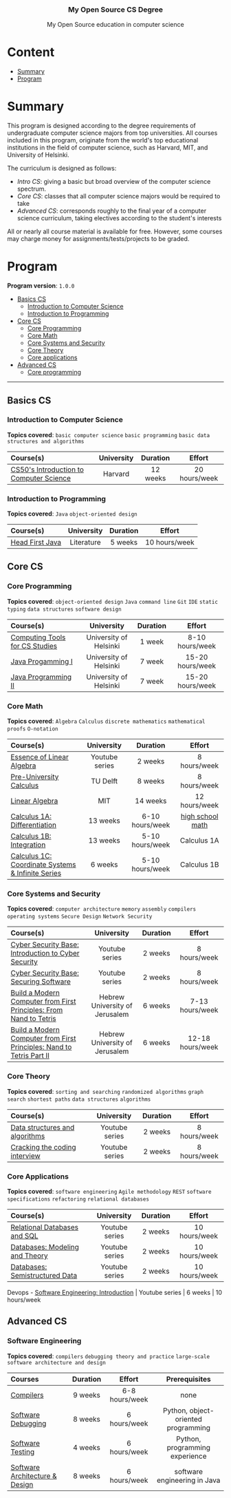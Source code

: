 <h3 align="center">My Open Source CS Degree</h3>
<p align="center">
  My Open Source education in computer science
</p>


# Content

- [Summary](#summary)
- [Program](#program)

# Summary

This program is designed according to the degree requirements of undergraduate computer science majors from top universities. All courses included in this program, originate from the world's top educational institutions in the field of computer science, such as Harvard, MIT, and University of Helsinki.

The curriculum is designed as follows:
- *Intro CS*: giving a basic but broad overview of the computer science spectrum.
- *Core CS*: classes that all computer science majors would be required to take
- *Advanced CS*: corresponds roughly to the final year of a computer science curriculum, taking electives according to the student's interests

All or nearly all course material is available for free. However, some courses may charge money for assignments/tests/projects to be graded.

# Program

**Program version**: `1.0.0`

- [Basics CS](#intro-cs)
  - [Introduction to Computer Science](#introduction-to-computer-science)
  - [Introduction to Programming](#introduction-to-programming)
- [Core CS](#core-cs)
  - [Core Programming](#core-programming)
  - [Core Math](#core-math)
  - [Core Systems and Security](#core-systems)
  - [Core Theory](#core-theory)
  - [Core applications](#core-applications)
- [Advanced CS](#advanced-cs)
  - [Core programming](#software-engineering)
---


## Basics CS

### Introduction to Computer Science

**Topics covered**:
`basic computer science`
`basic programming`
`basic data structures and algorithms`

Course(s) | University | Duration | Effort
:-- | :--: | :--: | :--:
[CS50's Introduction to Computer Science](https://www.edx.org/course/cs50s-introduction-to-computer-science) | Harvard | 12 weeks | 20 hours/week 

### Introduction to Programming

**Topics covered**:
`Java`
`object-oriented design`

Course(s) | University | Duration | Effort
:-- | :--: | :--: | :--: 
[Head First Java](https://www.amazon.com/Head-First-Java-Kathy-Sierra/dp/0596009208) | Literature | 5 weeks | 10 hours/week 

## Core CS

### Core Programming
**Topics covered**:
`object-oriented design`
`Java`
`command line`
`Git`
`IDE`
`static typing`
`data structures`
`software design`

Course(s) | University | Duration | Effort
:-- | :--: | :--: | :--:
[Computing Tools for CS Studies](https://courses.helsinki.fi/en/aytkt50003en/136459952) | University of Helsinki | 1 week | 8-10 hours/week
[Java Progamming I](https://www.edx.org/course/how-code-complex-data-ubcx-htc2x) | University of Helsinki | 7 week | 15-20 hours/week
[Java Programming II](https://www.coursera.org/learn/programming-languages) | University of Helsinki | 7 week | 15-20 hours/week

### Core Math
**Topics covered**:
`Algebra`
`Calculus`
`discrete mathematics`
`mathematical proofs`
`O-notation`

Course(s) | University | Duration | Effort
:-- | :--: | :--: | :--:
[Essence of Linear Algebra](https://www.youtube.com/playlist?list=PLZHQObOWTQDPD3MizzM2xVFitgF8hE_ab) | Youtube series | 2 weeks | 8 hours/week 
[Pre-University Calculus](https://www.edx.org/course/pre-university-calculus-2) | TU Delft | 8 weeks | 8 hours/week 
[Linear Algebra](https://ocw.mit.edu/courses/mathematics/18-06sc-linear-algebra-fall-2011/) |  MIT | 14 weeks | 12 hours/week 
[Calculus 1A: Differentiation](https://www.edx.org/course/calculus-1a-differentiation) | 13 weeks | 6-10 hours/week | [high school math](FAQ.md#how-can-i-review-the-math-prerequisites) | [chat](https://discord.gg/mPCt45F)
[Calculus 1B: Integration](https://www.edx.org/course/calculus-1b-integration) | 13 weeks | 5-10 hours/week | Calculus 1A | [chat](https://discord.gg/sddAsZg)
[Calculus 1C: Coordinate Systems & Infinite Series](https://www.edx.org/course/calculus-1c-coordinate-systems-infinite-series) | 6 weeks | 5-10 hours/week | Calculus 1B | [chat](https://discord.gg/FNEcNNq)

### Core Systems and Security

**Topics covered**:
`computer architecture`
`memory`
`assembly`
`compilers`
`operating systems`
`Secure Design`
`Network Security`

Course(s) | University | Duration | Effort
:-- | :--: | :--: | :--:
[Cyber Security Base: Introduction to Cyber Security](https://cybersecuritybase.mooc.fi/module-1) | Youtube series | 2 weeks | 8 hours/week 
[Cyber Security Base: Securing Software](https://cybersecuritybase.mooc.fi/module-2.1) | Youtube series | 2 weeks | 8 hours/week 
[Build a Modern Computer from First Principles: From Nand to Tetris](https://www.coursera.org/learn/build-a-computer) | Hebrew University of Jerusalem | 6 weeks | 7-13 hours/week 
[Build a Modern Computer from First Principles: Nand to Tetris Part II ](https://www.coursera.org/learn/nand2tetris2) | Hebrew University of Jerusalem | 6 weeks | 12-18 hours/week 

### Core Theory

**Topics covered**:
`sorting and searching`
`randomized algorithms`
`graph search`
`shortest paths`
`data structures`
`algorithms`

Course(s) | University | Duration | Effort
:-- | :--: | :--: | :--: 
[Data structures and algorithms](https://cybersecuritybase.mooc.fi/module-1) | Youtube series | 2 weeks | 8 hours/week 
[Cracking the coding interview](https://cybersecuritybase.mooc.fi/module-1) | Youtube series | 2 weeks | 8 hours/week 

### Core Applications

**Topics covered**:
`software engineering`
`Agile methodology`
`REST`
`software specifications`
`refactoring`
`relational databases`

Course(s) | University | Duration | Effort
:-- | :--: | :--: | :--:
[Relational Databases and SQL](https://www.edx.org/course/databases-5-sql)| Youtube series | 2 weeks | 10 hours/week
[Databases: Modeling and Theory](https://www.edx.org/course/modeling-and-theory)| Youtube series | 2 weeks | 10 hours/week
[Databases: Semistructured Data](https://www.edx.org/course/semistructured-data)| Youtube series | 2 weeks | 10 hours/week
Devops - 
[Software Engineering: Introduction](https://www.edx.org/course/software-engineering-introduction-ubcx-softeng1x) | Youtube series | 6 weeks | 10 hours/week

## Advanced CS

### Software Engineering

**Topics covered**:
`compilers`
`debugging theory and practice`
`large-scale software architecture and design`


Courses | Duration | Effort | Prerequisites
:-- | :--: | :--: | :--:
[Compilers](https://www.edx.org/course/compilers) | 9 weeks | 6-8 hours/week | none
[Software Debugging](https://www.udacity.com/course/software-debugging--cs259)| 8 weeks | 6 hours/week | Python, object-oriented programming
[Software Testing](https://www.udacity.com/course/software-testing--cs258) | 4 weeks | 6 hours/week | Python, programming experience
[Software Architecture & Design](https://www.udacity.com/course/software-architecture-design--ud821)| 8 weeks | 6 hours/week | software engineering in Java